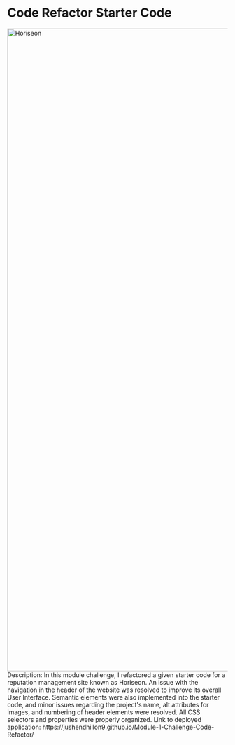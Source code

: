 # Code Refactor Starter Code
<img width="1470" alt="Horiseon" src="https://github.com/jushendhillon9/Module-1-Challenge-Code-Refactor/assets/137123520/a59a0b12-a526-43fc-924f-f3b064c5fff5">
Description: In this module challenge, I refactored a given starter code for a reputation management site known as Horiseon. An issue with the navigation in the header of the website was resolved to improve its overall User Interface. Semantic elements were also implemented into the starter code, and minor issues regarding the project's name, alt attributes for images, and numbering of header elements were resolved. All CSS selectors and properties were properly organized. 
Link to deployed application: https://jushendhillon9.github.io/Module-1-Challenge-Code-Refactor/
